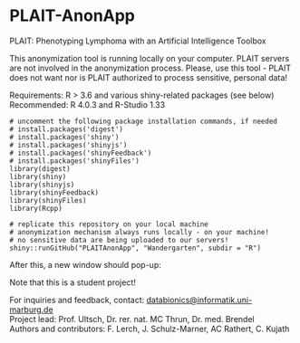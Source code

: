 # PLAIT-AnonApp

PLAIT: Phenotyping Lymphoma with an Artificial Intelligence Toolbox <br>

This anonymization tool is running locally on your computer. PLAIT servers are not involved in the anonymization process. Please, use this tool - PLAIT does not want nor is PLAIT authorized to process sensitive, personal data! <br>

Requirements: R > 3.6 and various shiny-related packages (see below) <br>
Recommended: R 4.0.3 and R-Studio 1.33

```{r}
# uncomment the following package installation commands, if needed
# install.packages('digest')
# install.packages('shiny')
# install.packages('shinyjs')
# install.packages('shinyFeedback')
# install.packages('shinyFiles')
library(digest)
library(shiny)
library(shinyjs)
library(shinyFeedback)
library(shinyFiles)
library(Rcpp)

# replicate this repository on your local machine
# anonymization mechanism always runs locally - on your machine!
# no sensitive data are being uploaded to our servers!
shiny::runGitHub("PLAITAnonApp", "Wandergarten", subdir = "R")
```
After this, a new window should pop-up: <br>




Note that this is a student project!

For inquiries and feedback, contact: databionics@informatik.uni-marburg.de <br>
Project lead: Prof. Ultsch, Dr. rer. nat. MC Thrun, Dr. med. Brendel <br>
Authors and contributors: F. Lerch, J. Schulz-Marner, AC Rathert, C. Kujath 
